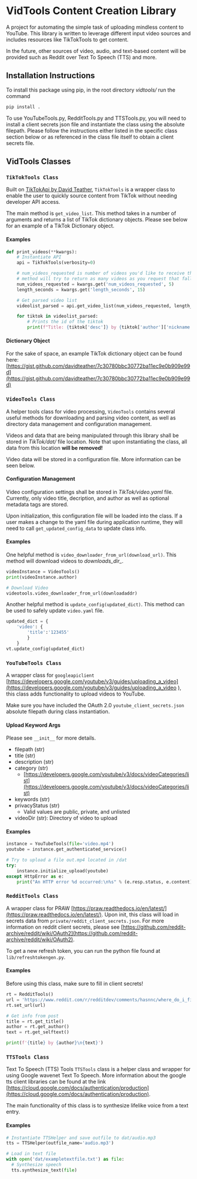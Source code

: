 # VidTools Content Creation Library
A project for automating the simple task of uploading mindless content to YouTube. This library is written to leverage different input video sources and includes resources like TikTokTools to get content. 

In the future, other sources of video, audio, and text-based content will be provided such as Reddit over Text To Speech (TTS) and more.

## Installation Instructions
To install this package using pip, in the root directory *vidtools/* run the command
```bash
pip install .
```

To use YouTubeTools.py, RedditTools.py and TTSTools.py, you will need to install a client secrets json file and instantiate the class using the absolute filepath. Please follow the instructions either listed in the specific class section below or as referenced in the class file itself to obtain a client secrets file.

## VidTools Classes

### ```TikTokTools Class```
Built on [TikTokApi by David Teather](https://github.com/davidteather/TikTok-Api), ```TikTokTools``` is a wrapper class to enable the user to quickly source content from TikTok without needing developer API access. 

The main method is ```get_video_list```. This method takes in a number of arguments and returns a list of TikTok dictionary objects. Please see below for an example of a TikTok Dictionary object.

#### Examples
```python
def print_videos(**kwargs):
    # Instantiate API
    api = TikTokTools(verbosity=0)

    # num_videos_requested is number of videos you'd like to receive that are shorter than length_seconds
    # method will try to return as many videos as you request that fall within these parameters
    num_videos_requested = kwargs.get('num_videos_requested', 5)
    length_seconds = kwargs.get('length_seconds', 15)

    # Get parsed video list
    videolist_parsed = api.get_video_list(num_videos_requested, length_seconds, buffer_len=5)

    for tiktok in videolist_parsed:
        # Prints the id of the tiktok
        print(f"Title: {tiktok['desc']} by {tiktok['author']['nickname']}\nLink: {tiktok['video']['playAddr']}\n\n")

```

#### Dictionary Object
For the sake of space, an example TikTok dictionary object can be found here: [https://gist.github.com/davidteather/7c30780bbc30772ba11ec9e0b909e99d](https://gist.github.com/davidteather/7c30780bbc30772ba11ec9e0b909e99d)

### ```VideoTools Class```
A helper tools class for video processing, ```VideoTools``` contains several useful methods for downloading and parsing video content, as well as directory data management and configuration management.

Videos and data that are being manipulated through this library shall be stored in *TikTok/dat/* file location. Note that upon instantiating the class, all data from this location **will be removed!**

Video data will be stored in a configuration file. More information can be seen below.

#### Configuration Management
Video configuration settings shall be stored in *TikTok/video.yaml* file. Currently, only video title, decription, and author as well as optional metadata tags are stored. 

Upon initialization, this configuration file will be loaded into the class. If a user makes a change to the yaml file during application runtime, they will need to call ```get_updated_config_data``` to update class info.

#### Examples
One helpful method is ```video_downloader_from_url(download_url)```. This method will download videos to *downloads_dir_*. 

```python
videoInstance = VideoTools()
print(videoInstance.author)

# Download Video
videotools.video_downloader_from_url(downloadaddr)
```

Another helpful method is ```update_config(updated_dict)```. This method can be used to safely update ```video.yaml``` file.

```python
updated_dict = {
    'video': {
        'title':'123455'
        }
    }
vt.update_config(updated_dict)
```

### ```YouTubeTools Class```
A wrapper class for ```googleapiclient``` [https://developers.google.com/youtube/v3/guides/uploading_a_video](https://developers.google.com/youtube/v3/guides/uploading_a_video
), this class adds functionality to upload videos to YouTube.

Make sure you have included the OAuth 2.0 ```youtube_client_secrets.json``` absolute filepath during class instantiation.

#### Upload Keyword Args
Please see ```__init__``` for more details.

- filepath (str)
- title (str)
- description (str)
- category (str)
  - [https://developers.google.com/youtube/v3/docs/videoCategories/list](https://developers.google.com/youtube/v3/docs/videoCategories/list)
- keywords (str)
- privacyStatus (str)
  - Valid values are public, private, and unlisted
- videoDir (str): Directory of video to upload

#### Examples

```python
instance = YouTubeTools(file='video.mp4')
youtube = instance.get_authenticated_service()

# Try to upload a file out.mp4 located in /dat
try:
    instance.initialize_upload(youtube)
except HttpError as e:
    print("An HTTP error %d occurred:\n%s" % (e.resp.status, e.content))
```

### ```RedditTools Class```
A wrapper class for PRAW [https://praw.readthedocs.io/en/latest/](https://praw.readthedocs.io/en/latest/). Upon init, this class will load in secrets data from ```private/reddit_client_secrets.json```. For more information on reddit client secrets, please see [https://github.com/reddit-archive/reddit/wiki/OAuth2](https://github.com/reddit-archive/reddit/wiki/OAuth2).

To get a new refresh token, you can run the python file found at ```lib/refreshtokengen.py```.

#### Examples
Before using this class, make sure to fill in client secrets!

```python
rt = RedditTools()
url = 'https://www.reddit.com/r/redditdev/comments/hasnnc/where_do_i_find_the_reddit_client_id_and_secret/'
rt.set_url(url)

# Get info from post
title = rt.get_title()
author = rt.get_author()
text = rt.get_selftext()

print(f'{title} by {author}\n{text}')
```

### ```TTSTools Class```
Text To Speech (TTS) Tools ```TTSTools``` class is a helper class and wrapper for using Google wavenet Text To Speech. More information about the google tts client libraries can be found at the link [https://cloud.google.com/docs/authentication/production](https://cloud.google.com/docs/authentication/production).

The main functionality of this class is to synthesize lifelike voice from a text entry.

#### Examples

```python
# Instantiate TTSHelper and save outfile to dat/audio.mp3
tts = TTSHelper(outfile_name='audio.mp3')

# Load in text file
with open('dat/exampletextfile.txt') as file:
  # Synthesize speech
  tts.synthesize_text(file)
```